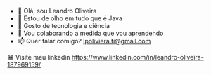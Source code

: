 - 👋 Olá, sou Leandro Oliveira
- 👀 Estou de olho em tudo que é Java
- 🌱 Gosto de tecnologia e ciência
- 💞️ Vou colaborando a medida que vou aprendendo
- 📫 Quer falar comigo? lpoliviera.ti@gmail.com

😁 Visite meu linkedin 
https://www.linkedin.com/in/leandro-oliveira-187969159/

<!---
leandrocodegit/leandrocodegit is a ✨ special ✨ repository because its `README.md` (this file) appears on your GitHub profile.
You can click the Preview link to take a look at your changes.
--->

